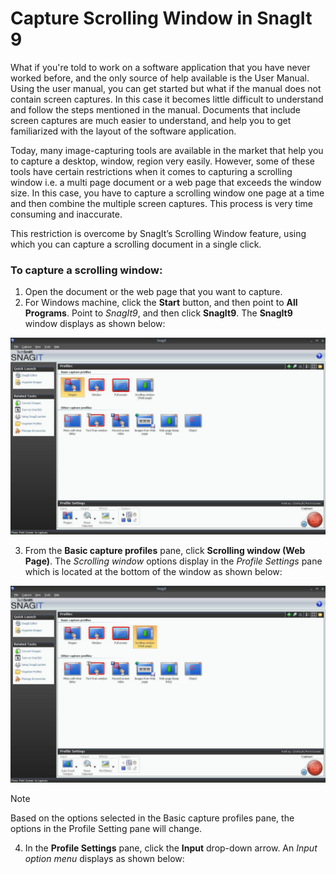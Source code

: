 # Capture Scrolling Window in SnagIt 9
What if you're told to work on a software application that you have never worked before, and the only source of help available is the User Manual. Using the user manual, you can get started but what if the manual does not contain screen captures. In this case it becomes little difficult to understand and follow the steps mentioned in the manual. Documents that include screen captures are much easier to understand, and help you to get familiarized with the layout of the software application.

Today, many image-capturing tools are available in the market that help you to capture a desktop, window, region very easily. However, some of these tools have certain restrictions when it comes to capturing a scrolling window i.e. a multi page document or a web page that exceeds the window size. In this case, you have to capture a scrolling window one page at a time and then combine the multiple screen captures. This process is very time consuming and inaccurate.

This restriction is overcome by SnagIt’s Scrolling Window feature, using which you can capture a scrolling document in a single click.

### To capture a scrolling window:
1. Open the document or the web page that you want to capture.  
2. For Windows machine, click the **Start** button, and then point to **All Programs**. Point to *SnagIt9*, and then click **SnagIt9**. The **SnagIt9** window displays as shown below:

 ![SnagItWindow](https://github.com/SilviaDias16/My-Portfolio/blob/main/Images/SnagItWindow.png)

3. From the **Basic capture profiles** pane, click **Scrolling window (Web Page)**. The *Scrolling window* options display in the *Profile Settings* pane which is located at the bottom of the window as shown below:

![SnagItWindow](https://github.com/SilviaDias16/My-Portfolio/blob/main/Images/ScrollingWindowOption.png)

>[!Note] 
Based on the options selected in the Basic capture profiles pane, the options in the Profile Setting pane will change.
>
4. In the **Profile Settings** pane, click the **Input** drop-down arrow. An *Input option menu* displays as shown below:

